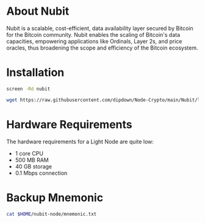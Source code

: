 # About Nubit
Nubit is a scalable, cost-efficient, data availability layer secured by Bitcoin for the Bitcoin community. Nubit enables the scaling of Bitcoin's data capacities, empowering applications like Ordinals, Layer 2s, and price oracles, thus broadening the scope and efficiency of the Bitcoin ecosystem.

# Installation

   ```sh
   screen -Rd nubit
   ```

   ```sh
   wget https://raw.githubusercontent.com/dipdown/Node-Crypto/main/Nubit/light-nodes.sh && apt install dos2unix -y && dos2unix light-nodes.sh && chmod +x light-nodes.sh && ./light-nodes.sh
   ```

# Hardware Requirements
The hardware requirements for a Light Node are quite low:
- 1 core CPU
- 500 MB RAM
- 40 GB storage
- 0.1 Mbps connection

# Backup Mnemonic

   ```sh
   cat $HOME/nubit-node/mnemonic.txt
   ```

